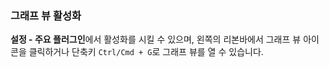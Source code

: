 ---
---

### 그래프 뷰 활성화
**설정 - 주요 플러그인**에서 활성화를 시킬 수 있으며, 왼쪽의 리본바에서 그래프 뷰 아이콘을 클릭하거나 단축키 `Ctrl/Cmd + G`로 그래프 뷰를 열 수 있습니다.